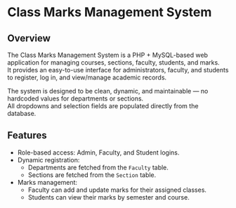 # Class Marks Management System

## Overview
The Class Marks Management System is a PHP + MySQL-based web application for managing courses, sections, faculty, students, and marks.  
It provides an easy-to-use interface for administrators, faculty, and students to register, log in, and view/manage academic records.  

The system is designed to be clean, dynamic, and maintainable — no hardcoded values for departments or sections.  
All dropdowns and selection fields are populated directly from the database.

## Features
- Role-based access: Admin, Faculty, and Student logins.
- Dynamic registration:
  - Departments are fetched from the `Faculty` table.
  - Sections are fetched from the `Section` table.
- Marks management:
  - Faculty can add and update marks for their assigned classes.
  - Students can view their marks by semester and course.


